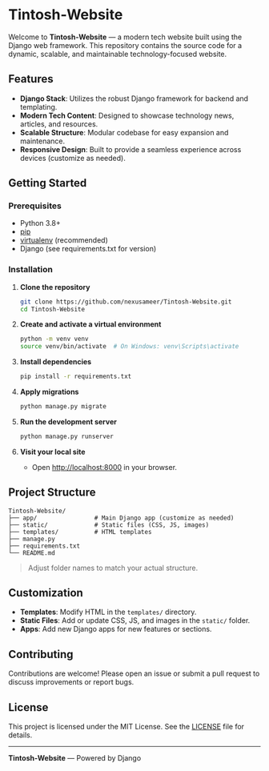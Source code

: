 # Tintosh-Website

Welcome to **Tintosh-Website** — a modern tech website built using the Django web framework. This repository contains the source code for a dynamic, scalable, and maintainable technology-focused website.

## Features

- **Django Stack**: Utilizes the robust Django framework for backend and templating.
- **Modern Tech Content**: Designed to showcase technology news, articles, and resources.
- **Scalable Structure**: Modular codebase for easy expansion and maintenance.
- **Responsive Design**: Built to provide a seamless experience across devices (customize as needed).

## Getting Started

### Prerequisites

- Python 3.8+
- [pip](https://pip.pypa.io/en/stable/)
- [virtualenv](https://virtualenv.pypa.io/en/stable/) (recommended)
- Django (see requirements.txt for version)

### Installation

1. **Clone the repository**
   ```bash
   git clone https://github.com/nexusameer/Tintosh-Website.git
   cd Tintosh-Website
   ```

2. **Create and activate a virtual environment**
   ```bash
   python -m venv venv
   source venv/bin/activate  # On Windows: venv\Scripts\activate
   ```

3. **Install dependencies**
   ```bash
   pip install -r requirements.txt
   ```

4. **Apply migrations**
   ```bash
   python manage.py migrate
   ```

5. **Run the development server**
   ```bash
   python manage.py runserver
   ```

6. **Visit your local site**
   - Open [http://localhost:8000](http://localhost:8000) in your browser.

## Project Structure

```
Tintosh-Website/
├── app/                # Main Django app (customize as needed)
├── static/             # Static files (CSS, JS, images)
├── templates/          # HTML templates
├── manage.py
├── requirements.txt
└── README.md
```

> Adjust folder names to match your actual structure.

## Customization

- **Templates**: Modify HTML in the `templates/` directory.
- **Static Files**: Add or update CSS, JS, and images in the `static/` folder.
- **Apps**: Add new Django apps for new features or sections.

## Contributing

Contributions are welcome! Please open an issue or submit a pull request to discuss improvements or report bugs.

## License

This project is licensed under the MIT License. See the [LICENSE](LICENSE) file for details.

---

**Tintosh-Website** — Powered by Django
